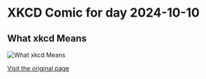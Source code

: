 
# XKCD Comic for day 2024-10-10

## What xkcd Means

![What xkcd Means](https://imgs.xkcd.com/comics/what_xkcd_means.png "It means shuffling quickly past nuns on the street with ketchup in your palms, pretending you're hiding stigmata.")

[Visit the original page](https://xkcd.com/207/)
